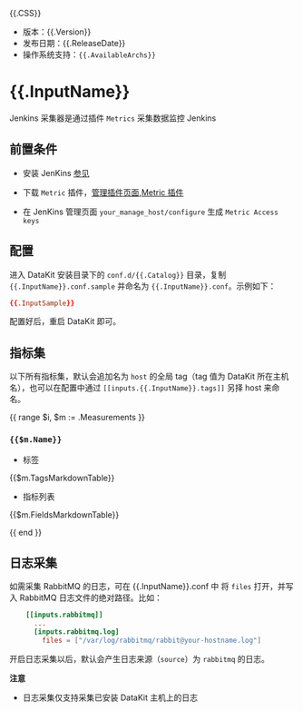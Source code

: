 {{.CSS}}

- 版本：{{.Version}}
- 发布日期：{{.ReleaseDate}}
- 操作系统支持：`{{.AvailableArchs}}`


# {{.InputName}}

Jenkins 采集器是通过插件 `Metrics` 采集数据监控 Jenkins

## 前置条件

- 安装 JenKins [参见](https://www.jenkins.io/doc/book/installing/)
      
- 下载 `Metric` 插件，[管理插件页面](https://www.jenkins.io/doc/book/managing/plugins/),[Metric 插件](https://plugins.jenkins.io/metrics/)

- 在 JenKins 管理页面 `your_manage_host/configure` 生成 `Metric Access keys`

## 配置

进入 DataKit 安装目录下的 `conf.d/{{.Catalog}}` 目录，复制 `{{.InputName}}.conf.sample` 并命名为 `{{.InputName}}.conf`。示例如下：

```toml
{{.InputSample}}
```

配置好后，重启 DataKit 即可。

## 指标集

以下所有指标集，默认会追加名为 `host` 的全局 tag（tag 值为 DataKit 所在主机名），也可以在配置中通过 `[[inputs.{{.InputName}}.tags]]` 另择 host 来命名。

{{ range $i, $m := .Measurements }}

### `{{$m.Name}}`

-  标签

{{$m.TagsMarkdownTable}}

- 指标列表

{{$m.FieldsMarkdownTable}}

{{ end }}


## 日志采集

如需采集 RabbitMQ 的日志，可在 {{.InputName}}.conf 中 将 `files` 打开，并写入 RabbitMQ 日志文件的绝对路径。比如：

```toml
    [[inputs.rabbitmq]]
      ...
      [inputs.rabbitmq.log]
        files = ["/var/log/rabbitmq/rabbit@your-hostname.log"]
```

  
开启日志采集以后，默认会产生日志来源（`source`）为 `rabbitmq` 的日志。

**注意**

- 日志采集仅支持采集已安装 DataKit 主机上的日志
